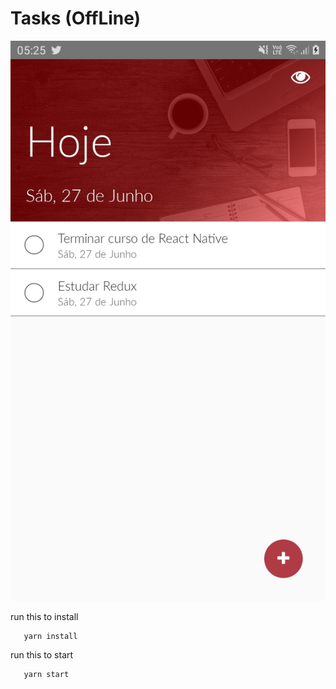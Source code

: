 # Tasks (OffLine)


![screenshot](https://github.com/RBioZ/Tasks/blob/master/assets/screenshot.jpg)

run this to install
```
   yarn install
```

run this to start
```
   yarn start
```
